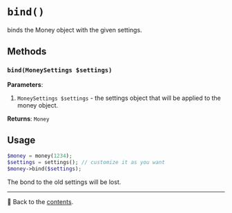 # `bind()`
binds the Money object with the given settings.

## Methods

### `bind(MoneySettings $settings)`
**Parameters**:
1. `MoneySettings $settings` - the settings object that will be applied to the money object.

**Returns**: `Money`

## Usage

```php
$money = money(1234);
$settings = settings(); // customize it as you want
$money->bind($settings);
```

The bond to the old settings will be lost.

---

📌 Back to the [contents](/docs/04_money/README.md).
